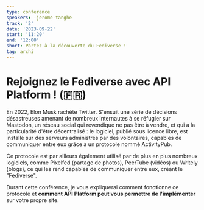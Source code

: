 ```yaml
---
type: conference
speakers: -jerome-tanghe
track: '2'
date: '2023-09-22'
start: '11:20'
end: '12:00'
short: Partez à la découverte du Fediverse !
tag: archi
---
```


# Rejoignez le Fediverse avec API Platform ! (🇫🇷) 

En 2022, Elon Musk rachète Twitter. S'ensuit une série de décisions désastreuses amenant de nombreux internautes à se réfugier sur Mastodon, un réseau social qui revendique ne pas être à vendre, et qui a la particularité d'être décentralisé : le logiciel, publié sous licence libre, est installé sur des serveurs administrés par des volontaires, capables de communiquer entre eux grâce à un protocole nommé ActivityPub.

Ce protocole est par ailleurs également utilisé par de plus en plus nombreux logiciels, comme Pixelfed (partage de photos), PeerTube (vidéos) ou Writely (blogs), ce qui les rend capables de communiquer entre eux, créant le "Fediverse".

Durant cette conférence, je vous expliquerai comment fonctionne ce protocole et **comment API Platform peut vous permettre de l'implémenter** sur votre propre site.

